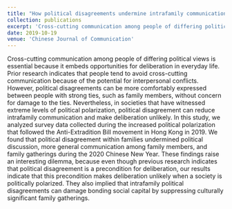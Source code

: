 ```yaml
---
title: "How political disagreements undermine intrafamily communication: the case of the anti-extradition bill movement in Hong Kong"
collection: publications
excerpt: 'Cross-cutting communication among people of differing political views is essential because it embeds opportunities for deliberation in everyday life. Prior research indicates that people tend to avoid cross-cutting communication because of the potential for interpersonal conflicts. However, political disagreements can be more comfortably expressed between people with strong ties, such as family members, without concern for damage to the ties. Nevertheless, in societies that have witnessed extreme levels of political polarization, political disagreement can reduce intrafamily communication and make deliberation unlikely. In this study, we analyzed survey data collected during the increased political polarization that followed the Anti-Extradition Bill movement in Hong Kong in 2019. We found that political disagreement within families undermined political discussion, more general communication among family members, and family gatherings during the 2020 Chinese New Year. These findings raise an interesting dilemma, because even though previous research indicates that political disagreement is a precondition for deliberation, our results indicate that this precondition makes deliberation unlikely when a society is politically polarized. They also implied that intrafamily political disagreements can damage bonding social capital by suppressing culturally significant family gatherings.'
date: 2019-10-19
venue: 'Chinese Journal of Communication'
---
```

Cross-cutting communication among people of differing political views is essential because it embeds opportunities for deliberation in everyday life. Prior research indicates that people tend to avoid cross-cutting communication because of the potential for interpersonal conflicts. However, political disagreements can be more comfortably expressed between people with strong ties, such as family members, without concern for damage to the ties. Nevertheless, in societies that have witnessed extreme levels of political polarization, political disagreement can reduce intrafamily communication and make deliberation unlikely. In this study, we analyzed survey data collected during the increased political polarization that followed the Anti-Extradition Bill movement in Hong Kong in 2019. We found that political disagreement within families undermined political discussion, more general communication among family members, and family gatherings during the 2020 Chinese New Year. These findings raise an interesting dilemma, because even though previous research indicates that political disagreement is a precondition for deliberation, our results indicate that this precondition makes deliberation unlikely when a society is politically polarized. They also implied that intrafamily political disagreements can damage bonding social capital by suppressing culturally significant family gatherings.
